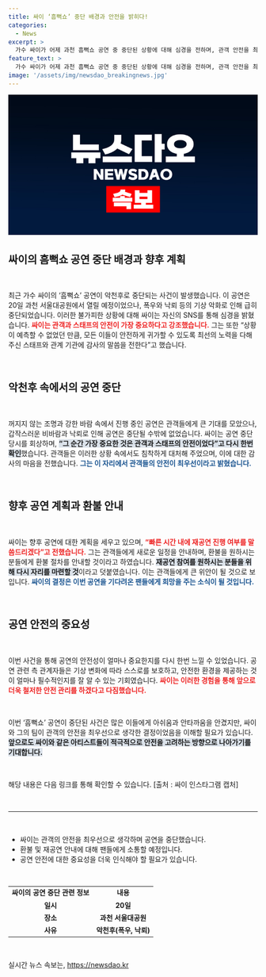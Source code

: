```yaml
---
title: 싸이 ‘흠뻑쇼’ 중단 배경과 안전을 밝히다!
categories:
  - News
excerpt: >
  가수 싸이가 어제 과천 흠뻑쇼 공연 중 중단된 상황에 대해 심경을 전하며, 관객 안전을 최우선으로 생각했다고 밝혔습니다. 재공연 여부는 빠른 시일 내에 발표할 예정입니다.
feature_text: >
  가수 싸이가 어제 과천 흠뻑쇼 공연 중 중단된 상황에 대해 심경을 전하며, 관객 안전을 최우선으로 생각했다고 밝혔습니다. 재공연 여부는 빠른 시일 내에 발표할 예정입니다.
image: '/assets/img/newsdao_breakingnews.jpg'
---
```


<p><img src="/assets/img/newsdao_breakingnews.jpg" alt="firstkoreanews 속보" /></p>

<h2 data-ke-size="size26">싸이의 흠뻑쇼 공연 중단 배경과 향후 계획</h2>

<p data-ke-size="size16">&nbsp;</p>

<p>최근 가수 싸이의 ‘흠뻑쇼’ 공연이 악천후로 중단되는 사건이 발생했습니다. 이 공연은 20일 과천 서울대공원에서 열릴 예정이었으나, 폭우와 낙뢰 등의 기상 악화로 인해 급히 중단되었습니다. 이러한 불가피한 상황에 대해 싸이는 자신의 SNS를 통해 심경을 밝혔습니다. <b><span style="color: #ee2323;">싸이는 관객과 스태프의 안전이 가장 중요하다고 강조했습니다.</span></b> 그는 또한 “상황이 예측할 수 없었던 만큼, 모든 이들이 안전하게 귀가할 수 있도록 최선의 노력을 다해주신 스태프와 관계 기관에 감사의 말씀을 전한다”고 했습니다. </p>

<p data-ke-size="size16">&nbsp;</p>

<h2 data-ke-size="size26">악천후 속에서의 공연 중단</h2>

<p data-ke-size="size16">&nbsp;</p>

<p>꺼지지 않는 조명과 강한 바람 속에서 진행 중인 공연은 관객들에게 큰 기대를 모았으나, 갑작스러운 비바람과 낙뢰로 인해 공연은 중단될 수밖에 없었습니다. 싸이는 공연 중단 당시를 회상하며, <b><span style="background-color: #21538527;">“그 순간 가장 중요한 것은 관객과 스태프의 안전이었다”고 다시 한번 확인</span></b>했습니다. 관객들은 이러한 상황 속에서도 침착하게 대처해 주었으며, 이에 대한 감사의 마음을 전했습니다. <b><span style="color: #1a5490;">그는 이 자리에서 관객들의 안전이 최우선이라고 밝혔습니다.</span></b> </p>

<p data-ke-size="size16">&nbsp;</p>

<h2 data-ke-size="size26">향후 공연 계획과 환불 안내</h2>

<p data-ke-size="size16">&nbsp;</p>

<p>싸이는 향후 공연에 대한 계획을 세우고 있으며, <b><span style="color: #ee2323;">“빠른 시간 내에 재공연 진행 여부를 말씀드리겠다”고 전했습니다.</span></b> 그는 관객들에게 새로운 일정을 안내하며, 환불을 원하시는 분들에게 환불 절차를 안내할 것이라고 하였습니다. <b><span style="background-color: #21538527;">재공연 참여를 원하시는 분들을 위해 다시 자리를 마련할 것</span></b>이라고 덧붙였습니다. 이는 관객들에게 큰 위안이 될 것으로 보입니다. <b><span style="color: #1a5490;">싸이의 결정은 이번 공연을 기다려온 팬들에게 희망을 주는 소식이 될 것입니다.</span></b> </p>

<p data-ke-size="size16">&nbsp;</p>

<h2 data-ke-size="size26">공연 안전의 중요성</h2>

<p data-ke-size="size16">&nbsp;</p>

<p>이번 사건을 통해 공연의 안전성이 얼마나 중요한지를 다시 한번 느낄 수 있었습니다. 공연 관련 측 관계자들은 기상 변화에 따라 스스로를 보호하고, 안전한 환경을 제공하는 것이 얼마나 필수적인지를 잘 알 수 있는 기회였습니다. <b><span style="color: #ee2323;">싸이는 이러한 경험을 통해 앞으로 더욱 철저한 안전 관리를 하겠다고 다짐했습니다.</span></b> </p>

<p data-ke-size="size16">&nbsp;</p>

<p>이번 ‘흠뻑쇼’ 공연이 중단된 사건은 많은 이들에게 아쉬움과 안타까움을 안겼지만, 싸이와 그의 팀이 관객의 안전을 최우선으로 생각한 결정이었음을 이해할 필요가 있습니다. <b><span style="background-color: #21538527;">앞으로도 싸이와 같은 아티스트들이 적극적으로 안전을 고려하는 방향으로 나아가기를 기대합니다.</span></b> </p>

<p data-ke-size="size16">&nbsp;</p>

<p>해당 내용은 다음 링크를 통해 확인할 수 있습니다. [출처 : 싸이 인스타그램 캡처] </p>

<p data-ke-size="size16">&nbsp;</p>

<hr />

<p data-ke-size="size16">&nbsp;</p>

<ul>
<li>싸이는 관객의 안전을 최우선으로 생각하며 공연을 중단했습니다.</li>
<li>환불 및 재공연 안내에 대해 팬들에게 소통할 예정입니다.</li>
<li>공연 안전에 대한 중요성을 더욱 인식해야 할 필요가 있습니다.</li>
</ul>

<p data-ke-size="size16">&nbsp;</p>

<table style="width: 100%; border-collapse: collapse;">
<tr>
<td style="text-align: center; height: 17px;"><b>싸이의 공연 중단 관련 정보</b></td>
<td style="text-align: center; height: 17px;"><b>내용</b></td>
</tr>
<tr>
<td style="text-align: center; height: 17px;"><b>일시</b></td>
<td style="text-align: center; height: 17px;"><b>20일</b></td>
</tr>
<tr>
<td style="text-align: center; height: 17px;"><b>장소</b></td>
<td style="text-align: center; height: 17px;"><b>과천 서울대공원</b></td>
</tr>
<tr>
<td style="text-align: center; height: 17px;"><b>사유</b></td>
<td style="text-align: center; height: 17px;"><b>악천후(폭우, 낙뢰)</b></td>
</tr>
</table>

<p data-ke-size="size16">&nbsp;</p>
실시간 뉴스 속보는, <a href="https://newsdao.kr" rel="dofollow">https://newsdao.kr</a>



